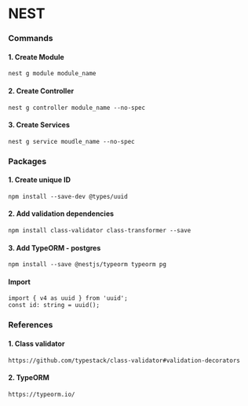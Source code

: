 # NEST

### Commands
  #### 1. Create Module
    nest g module module_name
  #### 2. Create Controller
    nest g controller module_name --no-spec
  #### 3. Create Services
    nest g service moudle_name --no-spec

### Packages
  #### 1. Create unique ID
    npm install --save-dev @types/uuid
  #### 2. Add validation dependencies
    npm install class-validator class-transformer --save
  #### 3. Add TypeORM - postgres
    npm install --save @nestjs/typeorm typeorm pg

  #### Import
    import { v4 as uuid } from 'uuid';
    const id: string = uuid();

### References
  #### 1. Class validator
    https://github.com/typestack/class-validator#validation-decorators
  #### 2. TypeORM
    https://typeorm.io/
